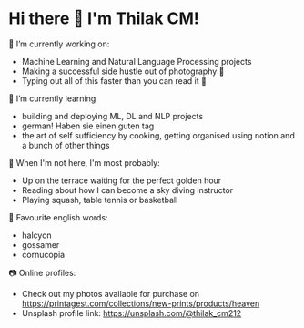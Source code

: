 # Hi there 🌊  I'm Thilak CM!

🔭 I’m currently working on:
- Machine Learning and Natural Language Processing projects 
- Making a successful side hustle out of photography 📸 
- Typing out all of this faster than you can read it 💨 

🌱 I’m currently learning 
- building and deploying ML, DL and NLP projects
- german! Haben sie einen guten tag 
- the art of self sufficiency by cooking, getting organised using notion and a bunch of other things

🐽  When I'm not here, I'm most probably:
- Up on the terrace waiting for the perfect golden hour 
- Reading about how I can become a sky diving instructor 
- Playing squash, table tennis or basketball

📕 Favourite english words: 
- halcyon
- gossamer
- cornucopia 

📷 Online profiles: 
- Check out my photos available for purchase on https://printagest.com/collections/new-prints/products/heaven 
- Unsplash profile link: https://unsplash.com/@thilak_cm212

